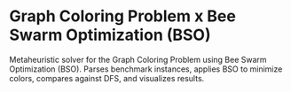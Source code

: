 # Graph Coloring Problem x Bee Swarm Optimization (BSO)
 Metaheuristic solver for the Graph Coloring Problem using Bee Swarm Optimization (BSO). Parses benchmark instances, applies BSO to minimize colors, compares against DFS, and visualizes results.
